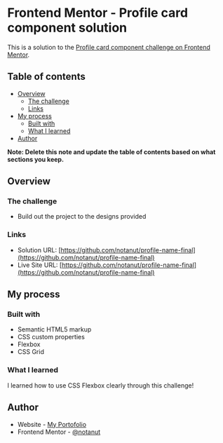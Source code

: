 # Frontend Mentor - Profile card component solution

This is a solution to the [Profile card component challenge on Frontend Mentor](https://www.frontendmentor.io/challenges/profile-card-component-cfArpWshJ). 

## Table of contents

- [Overview](#overview)
  - [The challenge](#the-challenge)
  - [Links](#links)
- [My process](#my-process)
  - [Built with](#built-with)
  - [What I learned](#what-i-learned)
- [Author](#author)


**Note: Delete this note and update the table of contents based on what sections you keep.**

## Overview

### The challenge

- Build out the project to the designs provided

### Links

- Solution URL: [https://github.com/notanut/profile-name-final](https://github.com/notanut/profile-name-final)
- Live Site URL: [https://github.com/notanut/profile-name-final](https://github.com/notanut/profile-name-final)

## My process

### Built with

- Semantic HTML5 markup
- CSS custom properties
- Flexbox
- CSS Grid

### What I learned

I learned how to use CSS Flexbox clearly through this challenge!


## Author

- Website - [My Portofolio](https://project-portofolio.netlify.app/)
- Frontend Mentor - [@notanut](https://www.frontendmentor.io/profile/notanut)

